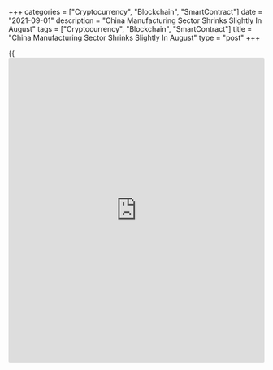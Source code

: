 +++
categories = ["Cryptocurrency", "Blockchain", "SmartContract"]
date = "2021-09-01"
description = "China Manufacturing Sector Shrinks Slightly In August"
tags = ["Cryptocurrency", "Blockchain", "SmartContract"]
title = "China Manufacturing Sector Shrinks Slightly In August"
type = "post"
+++

{{<iframe id="large-banner" src="https://www.bounty.group/#slide=1.0" width="100%" height="600" scrolling="no" style="border: 0px solid rgb(216, 221, 230); border-radius: 3px;">}}

China's manufacturing sector contracted slightly in August, driven by a
renewed drop in output and a further fall in new work, survey results
from IHS Markit showed on Wednesday.

The Caixin factory Purchasing Managers' Index fell to 49.2 in August
from 50.3 in July. A score below 50 indicates contraction in the sector.

It was the first time that [business][1] conditions had worsened since
April 2020, with the index dipping to its lowest level for a year-
and-a-half.

The official PMI data released on Tuesday showed that the manufacturing
PMI came in at 50.1 in August, down from 50.4 in the previous month.

Due to the recent uptick in COVID-19 cases and subsequent restrictions,
producers reported the first fall in output since February 2020, survey
data from Markit revealed. Total new work fell for the second month in a
row and, though only mild, the reduction was the fastest seen since
April 2020.

Companies registered a fractional fall in employment as firms reduced
their staff numbers due to the fall in output requirements.
Consequently, backlogs of work increased again, and at the fastest rate
since May.

Higher raw material prices and greater transportation costs drove a
further marked rise in overall input prices. The rate of cost inflation
picked up for the first time in three months. At the same time, factory
gate prices rose only moderately, despite the rate of increase picking
up since July.

Business confidence remained strong overall in August but the overall
degree of optimism was unchanged from July's 15-month low.

Official economic indicators for July were worse than the market
expected, indicating mounting downward pressure on economic growth, Wang
Zhe, a senior economist at Caixin Insight Group said. Authorities need
to take a holistic view and balance containing Covid-19, stabilizing the
job market, and maintaining stability in supply and prices.

For comments and feedback [contact](https://www.playgroundfx.com/contact/): editorial@rtt[news](https://www.letsplayfx.com/blog/forex-news-website/).com

[Economic News][2]

 **What parts of the world are seeing the best (and worst) economic
performances lately? Click[here][3] to check out our [Econ Scorecard][3]
and find out! See up-to-the-moment [ranking](https://www.playgroundfx.com/blog/crypto-exchange-ranking/)s for the best and worst
performers in [GDP][4], [unemployment rate][5], [inflation][6] and much
more.**

   1. www.rtt[news](https://www.letsplayfx.com/blog/forex-news-website/).com/Content/Business.aspx
   2. www.rtt[news](https://www.letsplayfx.com/blog/forex-news-website/).com/Content/EconomicNews.aspx
   3. www.rtt[news](https://www.letsplayfx.com/blog/forex-news-website/).com/economic-scorecard/world-rank/unemployment-rate/highest-performance.aspx
   4. www.rtt[news](https://www.letsplayfx.com/blog/forex-news-website/).com/economic-scorecard/world-rank/GDP/highest-performance.aspx
   5. www.rtt[news](https://www.letsplayfx.com/blog/forex-news-website/).com/economic-scorecard/world-rank/unemployment-rate/lowest-performance.aspx
   6. www.rtt[news](https://www.letsplayfx.com/blog/forex-news-website/).com/economic-scorecard/world-rank/CPI/highest-performance.aspx